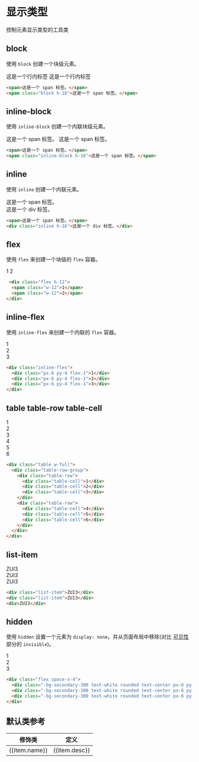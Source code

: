 # 显示类型

控制元素显示类型的工具类

## block

使用 `block` 创建一个块级元素。

<Example>
  <span>这是一个行内标签</span>
  <span class="block -bg-secondary-300 h-16">这是一个行内标签</span>
</Example>

```html
<span>这是一个 span 标签。</span>
<span class="block h-16">这是一个 span 标签。</span>
```

## inline-block

使用 `inline-block` 创建一个内联块级元素。

<Example>
  <span>这是一个 span 标签。</span>
  <span class="inline-block -bg-secondary-300 h-16">这是一个 span 标签。</span>
</Example>

```html
<span>这是一个 span 标签。</span>
<span class="inline-block h-16">这是一个 span 标签。</span>
```

## inline

使用 `inline` 创建一个内联元素。

<Example>
  <span>这是一个 span 标签。</span>
  <div class="inline -bg-secondary-300 h-16">这是一个 div 标签。</div>
</Example>

```html
<span>这是一个 span 标签。</span>
<div class="inline h-16">这是一个 div 标签。</div>
```

## flex

使用 `flex` 来创建一个块级的 `flex` 容器。

<Example>
  <div class="flex gap-2 h-12">
    <span class="-bg-secondary-300 text-white flex justify-center items-center w-12">1</span>
    <span class="-bg-secondary-300 text-white flex justify-center items-center w-12">2</span>
  </div>
</Example>

```html
 <div class="flex h-12">
  <span class="w-12">1</span>
  <span class="w-12">2</span>
</div>
```

## inline-flex

使用 `inline-flex` 来创建一个内联的 `flex` 容器。

<Example>
  <div class="inline-flex space-x-4">
    <div class="-bg-secondary-300 text-white rounded text-center px-6 py-4 flex-1">1</div>
    <div class="-bg-secondary-300 text-white rounded text-center px-6 py-4 flex-1">2</div>
    <div class="-bg-secondary-300 text-white rounded text-center px-6 py-4 flex-1">3</div>
  </div>
</Example>

```html
<div class="inline-flex">
  <div class="px-6 py-4 flex-1">1</div>
  <div class="px-6 py-4 flex-1">2</div>
  <div class="px-6 py-4 flex-1">3</div>
</div>
```

## table table-row table-cell

<Example>
  <div class="table w-full bg-surface">
    <div class="table-row-group">
      <div class="table-row">
        <div class="table-cell -bg-secondary-300 text-white text-center px-6 py-4">1</div>
        <div class="table-cell -bg-secondary-200 text-white text-center px-6 py-4">2</div>
        <div class="table-cell -bg-secondary-300 text-white text-center px-6 py-4">3</div>
      </div>
      <div class="table-row">
        <div class="table-cell -bg-secondary-200 text-white text-center px-6 py-4">4</div>
        <div class="table-cell -bg-secondary-300 text-white text-center px-6 py-4">5</div>
        <div class="table-cell -bg-secondary-200 text-white text-center px-6 py-4">6</div>
      </div>
    </div>
  </div>
</Example>

```html
<div class="table w-full">
  <div class="table-row-group">
    <div class="table-row">
      <div class="table-cell">1</div>
      <div class="table-cell">2</div>
      <div class="table-cell">3</div>
    </div>
    <div class="table-row">
      <div class="table-cell">4</div>
      <div class="table-cell">5</div>
      <div class="table-cell">6</div>
    </div>
  </div>
</div>
```

## list-item

<Example>
  <div class="list-item">ZUI3</div>
  <div class="list-item">ZUI3</div>
  <div>ZUI3</div>
</Example>

```html
<div class="list-item">ZUI3</div>
<div class="list-item">ZUI3</div>
<div>ZUI3</div>
```

## hidden

使用 `hidden` 设置一个元素为 `display: none`，并从页面布局中移除(对比 <a href="#可见性">可见性</a> 部分的 `invisible`)。

<Example>
  <div class="flex space-x-4">
    <div class="-bg-secondary-300 text-white rounded text-center px-6 py-4 hidden">1</div>
    <div class="-bg-secondary-300 text-white rounded text-center px-6 py-4">2</div>
    <div class="-bg-secondary-300 text-white rounded text-center px-6 py-4">3</div>
  </div>
</Example>

```html
<div class="flex space-x-4">
  <div class="-bg-secondary-300 text-white rounded text-center px-6 py-4 hidden">1</div>
  <div class="-bg-secondary-300 text-white rounded text-center px-6 py-4">2</div>
  <div class="-bg-secondary-300 text-white rounded text-center px-6 py-4">3</div>
</div>
```

## 默认类参考

<Example>
  <table class="table">
    <thead>
      <tr>
        <th>修饰类</th>
        <th>定义</th>
      </tr>
    </thead>
    <tbody>
      <tr v-for="item in displayJson">
        <td>{{item.name}}</td>
        <td>{{item.desc}}</td>
      </tr>
    </tbody>
   </table>
</Example>

<script setup>
  const displayJson = [
    {name: 'block', desc: 'display: block;'},
    {name: 'inline-block', desc: 'display: inline-block;'},
    {name: 'inline', desc: 'display: inline;'},
    {name: 'flex', desc: 'display: flex;'},
    {name: 'inline-flex', desc: 'display: inline-flex;'},
    {name: 'table', desc: 'display: table;'},
    {name: 'table-cell', desc: 'display: table-cell;'},
    {name: 'table-row', desc: 'display: table-row;'},
    {name: 'list-item', desc: 'display: list-item;'},
    {name: 'hidden', desc: 'display: hidden;'},
  ]
</script>